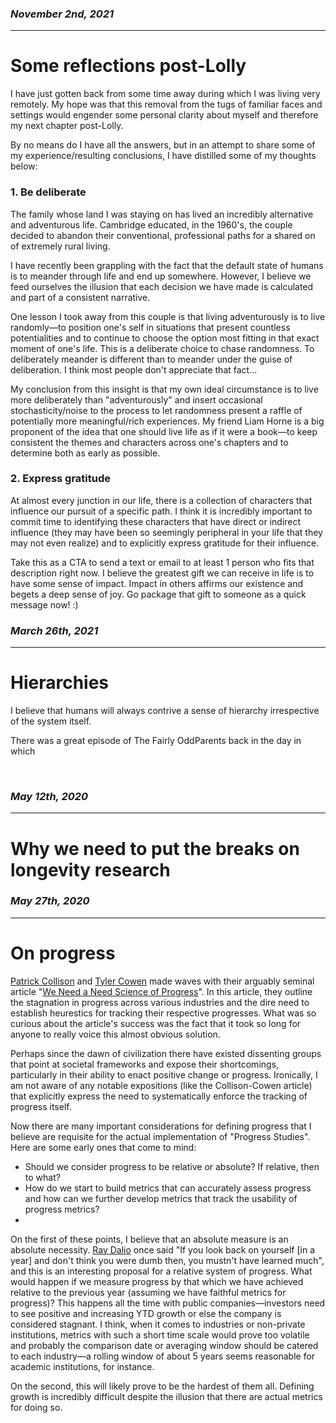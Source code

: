 
### *November 2nd, 2021*
---
# **Some reflections post-Lolly**

I have just gotten back from some time away during which I was living very remotely. My hope was that this removal from the tugs of familiar faces and settings would engender some personal clarity about myself and therefore my next chapter post-Lolly.

By no means do I have all the answers, but in an attempt to share some of my experience/resulting conclusions, I have distilled some of my thoughts below:

### 1. Be deliberate ###
The family whose land I was staying on has lived an incredibly alternative and adventurous life. Cambridge educated, in the 1960's, the couple decided to abandon their conventional, professional paths for a shared on of extremely rural living.

I have recently been grappling with the fact that the default state of humans is to meander through life and end up somewhere. However, I believe we feed ourselves the illusion that each decision we have made is calculated and part of a consistent narrative.

One lesson I took away from this couple is that living adventurously is to live randomly—to position one's self in situations that present countless potentialities and to continue to choose the option most fitting in that exact moment of one's life. This is a deliberate choice to chase randomness. To deliberately meander is different than to meander under the guise of deliberation. I think most people don't appreciate that fact...

My conclusion from this insight is that my own ideal circumstance is to live more deliberately than "adventurously" and insert occasional stochasticity/noise to the process to let randomness present a raffle of potentially more meaningful/rich experiences. My friend Liam Horne is a big proponent of the idea that one should live life as if it were a book—to keep consistent the themes and characters across one's chapters and to determine both as early as possible.

### 2. Express gratitude ###
At almost every junction in our life, there is a collection of characters that influence our pursuit of a specific path. I think it is incredibly important to commit time to identifying these characters that have direct or indirect influence (they may have been so seemingly peripheral in your life that they may not even realize) and to explicitly express gratitude for their influence.

Take this as a CTA to send a text or email to at least 1 person who fits that description right now. I believe the greatest gift we can receive in life is to have some sense of impact. Impact in others affirms our existence and begets a deep sense of joy. Go package that gift to someone as a quick message now! :)




### *March 26th, 2021*
---
# **Hierarchies**

I believe that humans will always contrive a sense of hierarchy irrespective of the system itself.

There was a great episode of The Fairly OddParents back in the day in which 

&nbsp;


### *May 12th, 2020*
---
# **Why we need to put the breaks on longevity research**



### *May 27th, 2020*
---
# **On progress**

[Patrick Collison](https://patrickcollison.com/) and [Tyler Cowen](https://en.wikipedia.org/wiki/Tyler_Cowen) made waves with their arguably seminal article "[We Need a Need Science of Progress](https://www.theatlantic.com/science/archive/2019/07/we-need-new-science-progress/594946/)". In this article, they outline the stagnation in progress across various industries and the dire need to establish heurestics for tracking their respective progresses. What was so curious about the article's success was the fact that it took so long for anyone to really voice this almost obvious solution.

Perhaps since the dawn of civilization there have existed dissenting groups that point at societal frameworks and expose their shortcomings, particularly in their ability to enact positive change or progress. Ironically, I am not aware of any notable expositions (like the Collison-Cowen article) that explicitly express the need to systematically enforce the tracking of progress itself. 

Now there are many important considerations for defining progress that I believe are requisite for the actual implementation of "Progress Studies". Here are some early ones that come to mind:

- Should we consider progress to be relative or absolute? If relative, then to what?
- How do we start to build metrics that can accurately assess progress and how can we further develop metrics that track the usability of progress metrics?
- 

On the first of these points, I believe that an absolute measure is an absolute necessity. [Ray Dalio](https://en.wikipedia.org/wiki/Ray_Dalio) once said "If you look back on yourself [in a year] and don't think you were dumb then, you mustn't have learned much", and this is an interesting proposal for a relative system of progress. What would happen if we measure progress by that which we have achieved relative to the previous year (assuming we have faithful metrics for progress)? This happens all the time with public companies—investors need to see positive and increasing YTD growth or else the company is considered stagnant. I think, when it comes to industries or non-private institutions, metrics with such a short time scale would prove too volatile and probably the comparison date or averaging window should be catered to each industry—a rolling window of about 5 years seems reasonable for academic institutions, for instance.

On the second, this will likely prove to be the hardest of them all. Defining growth is incredibly difficult despite the illusion that there are actual metrics for doing so.



&nbsp;
